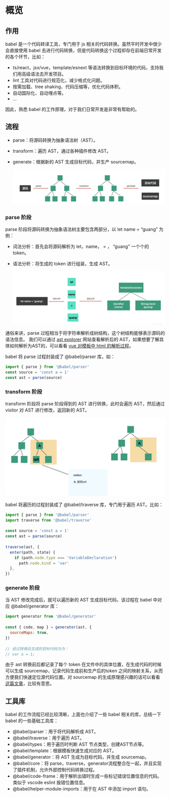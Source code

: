 # 概览

## 作用

babel 是一个代码转译工具，专门用于 js 相关的代码转换。虽然平时开发中很少会直接使用 babel 去进行代码转换，但是代码转换这个过程却存在前端日常开发的各个环节，比如：

- ts/react，jsx/vue，template/esnext 等语法转换到目标环境的代码，支持我们用高级语法去开发项目。
- lint 工具对代码进行规范化，减少格式化问题。
- 按需加载、tree shaking、代码压缩等，优化代码体积。
- 自动国际化、自动埋点等。
- …

因此，熟悉 babel 的工作原理，对于我们日常开发是非常有帮助的。

## 流程

- parse：将源码转换为抽象语法树（AST）。
- transform：遍历 AST，通过各种插件修改 AST。
- generate：根据新的 AST 生成目标代码，并生产 sourcemap。

   ![transform](../assets/introduction/core.png)

### parse 阶段

parse 阶段将源码转换为抽象语法树主要包含两部分，以 let name = “guang” 为例：

- 词法分析：首先会将源码解析为 let，name， = ， “guang” 一个个的 token。
- 语法分析：将生成的 token 进行组装，生成 AST。

  ![parse 阶段](../assets/introduction/parse.png)

通俗来讲，parse 过程相当于将字符串解析成树结构，这个树结构能够表示源码的语法信息。 我们可以通过 [ast explorer](https://astexplorer.net/) 网站查看解析后的 AST，如果想要了解具体如何解析为AST的，可以看看 [vue 对模板中 html 的解析过程](https://github.com/vuejs/core/blob/main/packages/compiler-core/src/parse.ts)。

babel 将 parse 过程封装成了 @babel/parser 库，如：

```js
import { parse } from '@babel/parser'
const source = 'const a = 1'
const ast = parse(source)
```

### transform 阶段

transform 阶段将 parse 阶段得到的 AST 进行转换，此时会遍历 AST，然后通过 visitor 对 AST 进行修改，返回新的 AST。

![transform](../assets/introduction/traverse.png)

babel 将遍历的过程封装成了 @babel/traverse 库，专门用于遍历 AST。比如：

```js
import { parse } from '@babel/parser'
import traverse from '@babel/traverse'

const source = 'const a = 1'
const ast = parse(source)

traverse(ast, {
  enter(path, state) {
    if (path.node.type === 'VariableDeclaration')
      path.node.kind = 'var'
  },
})
```

### generate 阶段

当 AST 修改完成后，就可以遍历新的 AST 生成目标代码，该过程在 babel 中对应 @babel/generator 库：

```js
import generator from '@babel/generator'

const { code, map } = generator(ast, {
  sourceMaps: true,
})

// 经过转换后生成的目标代码为为：
// var a = 1;
```

由于 ast 转换前后都记录了每个 token 在文件中的具体位置，在生成代码的时候可以生成 sourcemap，记录代码生成前和生产后的token 之间的映射关系，从而方便我们快速定位源代码位置。对 sourcemap 的生成原理感兴趣的话可以看看 [这篇文章](https://juejin.cn/post/7071193028051861518)，比较有意思。

## 工具库

babel 的工作流程已经比较清晰，上面也介绍了一些 babel 相关的库，总结一下 babel 的一些基础工具库：

- @babel/parser：用于将代码解析成 AST。
- @babel/traverse：用于遍历 AST。
- @babel/types：用于遍历时判断 AST 节点类型，创建AST节点等。
- @babel/template：根据模板快速生成对应的 AST。
- @babel/generator：将 AST 生成为目标代码，并生成 sourcemap。
- @babel/core：将 parse，traverse，generator流程整合在一起，并且实现了插件机制，允许外部控制代码转换过程。
- @babel/code-frame：用于解析出错时生成一些标记错误位置信息的代码。类似于 vscode eslint 报错位置信息。
- @babel/helper-module-imports：用于在 AST 中添加 import 语句。
